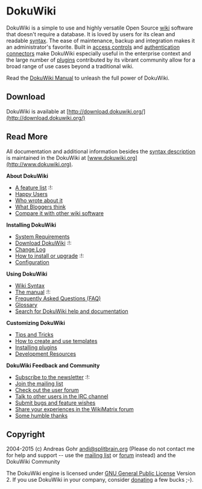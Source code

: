
# DokuWiki

DokuWiki is a simple to use and highly versatile Open Source [wiki](https://en.wikipedia.org/wiki/Wiki) software that doesn't require a database. It is loved by users for its clean and readable [syntax](syntax.md). The ease of maintenance, backup and integration makes it an administrator's favorite. Built in [access controls](acl.md) and [authentication connectors](auth.md) make DokuWiki especially useful in the enterprise context and the large number of [plugins](plugins.md) contributed by its vibrant community allow for a broad range of use cases beyond a traditional wiki.

Read the [DokuWiki Manual](manual.md) to unleash the full power of DokuWiki.

## Download

DokuWiki is available at [http://download.dokuwiki.org/](http://download.dokuwiki.org/)

## Read More

All documentation and additional information besides the [syntax description](syntax.md) is maintained in the DokuWiki at [www.dokuwiki.org](http://www.dokuwiki.org).

**About DokuWiki**

- [A feature list](features.md) :!:
- [Happy Users](users.md)
- [Who wrote about it](press.md)
- [What Bloggers think](blogroll.md)
- [Compare it with other wiki software](http://www.wikimatrix.org/show/DokuWiki)

**Installing DokuWiki**

- [System Requirements](requirements.md)
- [Download DokuWiki](http://download.dokuwiki.org/) :!:
- [Change Log](changes.md)
- [How to install or upgrade](install.md) :!:
- [Configuration](config.md)

**Using DokuWiki**

- [Wiki Syntax](syntax.md)
- [The manual](manual.md) :!:
- [Frequently Asked Questions (FAQ)](faq.md)
- [Glossary](glossary.md)
- [Search for DokuWiki help and documentation](http://search.dokuwiki.org)

**Customizing DokuWiki**

- [Tips and Tricks](tips.md)
- [How to create and use templates](template.md)
- [Installing plugins](plugins.md)
- [Development Resources](development.md)

**DokuWiki Feedback and Community**

- [Subscribe to the newsletter](newsletter.md) :!:
- [Join the mailing list](mailing-lists-welcome-mat.md)
- [Check out the user forum](http://forum.dokuwiki.org)
- [Talk to other users in the IRC channel](irc.md)
- [Submit bugs and feature wishes](https://github.com/splitbrain/dokuwiki/issues)
- [Share your experiences in the WikiMatrix forum](http://www.wikimatrix.org/forum/viewforum.php?id=10)
- [Some humble thanks](thanks.md)

## Copyright

2004-2015 (c) Andreas Gohr <andi@splitbrain.org> (Please do not contact me for help and support -- use the [mailing list](mailing-lists-welcome-mat.md) or [forum](http://forum.dokuwiki.org) instead) and the DokuWiki Community

The DokuWiki engine is licensed under [GNU General Public License](http://www.gnu.org/licenses/gpl.html) Version 2. If you use DokuWiki in your company, consider [donating](donate.md) a few bucks ;-).
